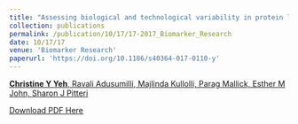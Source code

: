 ```yaml
---
title: "Assessing biological and technological variability in protein levels measured in pre-diagnostic plasma samples of women with breast cancer"
collection: publications
permalink: /publication/10/17/17-2017_Biomarker_Research
date: 10/17/17
venue: 'Biomarker Research'
paperurl: 'https://doi.org/10.1186/s40364-017-0110-y'
---
```

<u>**Christine Y Yeh**<u>, Ravali Adusumilli, Majlinda Kullolli, Parag Mallick, Esther M John, Sharon J Pitteri

[Download PDF Here](http://christineyyeh.github.io/files/2017_Biomarker_Research.pdf)
